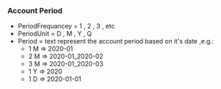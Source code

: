 ### Account Period

- PeriodFrequancey = 1 , 2 , 3 , etc
- PeriodUnit = D , M , Y , Q
- Period = text represent the account period based on it's date ,e.g.:
  - 1 M => 2020-01
  - 2 M => 2020-01_2020-02
  - 3 M => 2020-01_2020-03
  - 1 Y => 2020
  - 1 D => 2020-01-01
